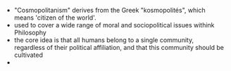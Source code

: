 - "Cosmopolitanism" derives from the Greek "kosmopolités", which means 'citizen of the world'.
- used to cover a wide range of moral and sociopolitical issues withink Philosophy
- the core idea is that all humans belong to a single community, regardless of their political affiliation, and that this community should be cultivated
- 